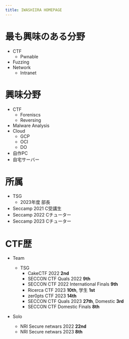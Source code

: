 ```yaml
---
title: IWASHIIRA HOMEPAGE
---
```


# 最も興味のある分野

- CTF
  - Pwnable
- Fuzzing
- Network
  - Intranet

# 興味分野

- CTF
  - Foreniscs
  - Reversing
- Malware Analysis
- Cloud
  - GCP
  - OCI
  - DO
- 自作PC
- 自宅サーバー

# 所属

- TSG
  - 2023年度 部長
- Seccamp 2021 C受講生
- Seccamp 2022 Cチューター
- Seccamp 2023 Cチューター

# CTF歴

- Team
  - TSG
    - CakeCTF 2022 **2nd**
    - SECCON CTF Quals 2022 **9th**
    - SECCON CTF 2022 International Finals **9th**
    - Ricerca CTF 2023 **10th**, 学生 **1st**
    - zer0pts CTF 2023 **14th**
    - SECCON CTF Quals 2023 **27th**, Domestic **3rd**
    - SECCON CTF Domestic Finals **8th**

- Solo
    - NRI Secure netwars 2022 **22nd**
    - NRI Secure netwars 2023 **8th**
